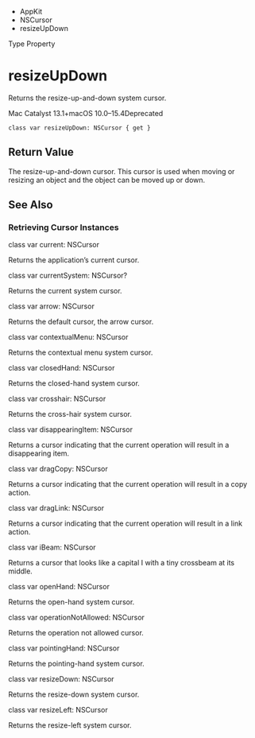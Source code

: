 

- AppKit
- NSCursor
-  resizeUpDown 

Type Property

# resizeUpDown

Returns the resize-up-and-down system cursor.

Mac Catalyst 13.1+macOS 10.0–15.4Deprecated

``` source
class var resizeUpDown: NSCursor { get }
```

## Return Value

The resize-up-and-down cursor. This cursor is used when moving or resizing an object and the object can be moved up or down.

## See Also

### Retrieving Cursor Instances

class var current: NSCursor

Returns the application’s current cursor.

class var currentSystem: NSCursor?

Returns the current system cursor.

class var arrow: NSCursor

Returns the default cursor, the arrow cursor.

class var contextualMenu: NSCursor

Returns the contextual menu system cursor.

class var closedHand: NSCursor

Returns the closed-hand system cursor.

class var crosshair: NSCursor

Returns the cross-hair system cursor.

class var disappearingItem: NSCursor

Returns a cursor indicating that the current operation will result in a disappearing item.

class var dragCopy: NSCursor

Returns a cursor indicating that the current operation will result in a copy action.

class var dragLink: NSCursor

Returns a cursor indicating that the current operation will result in a link action.

class var iBeam: NSCursor

Returns a cursor that looks like a capital I with a tiny crossbeam at its middle.

class var openHand: NSCursor

Returns the open-hand system cursor.

class var operationNotAllowed: NSCursor

Returns the operation not allowed cursor.

class var pointingHand: NSCursor

Returns the pointing-hand system cursor.

class var resizeDown: NSCursor

Returns the resize-down system cursor.

class var resizeLeft: NSCursor

Returns the resize-left system cursor.

